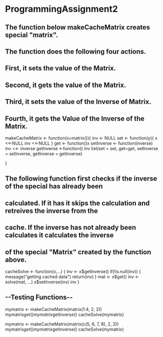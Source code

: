 # ProgrammingAssignment2

## The function below makeCacheMatrix creates special "matrix".
## The function does the following four actions.
## First, it sets the value of the Matrix.
## Second, it gets the value of the Matrix.
## Third, it sets the value of the Inverse of Matrix.
## Fourth, it gets the Value of the Inverse of the Matrix.

makeCacheMatrix <- function(x=matrix()){
	inv <- NULL
	set <- function(y){
		x <<-NULL
		inv <<-NULL
	}
	get <- function()x
	setInverse <- function(inverse) inv <<- inverse
	getInverse <-function() inv
	list(set = set, 
	get=get,
	setInverse = setInverse,
	getInverse = getInverse)

}

## The following function first checks if the inverse of the special has already been
## calculated. If it has it skips the calculation and retreives the inverse from the
## cache. If the inverse has not already been calculates  it calculates the inverse 
## of the special "Matrix" created by the function above.
cacheSolve <- function(x,...) {
	inv <- x$getInverse()
	if(!is.null(inv)) {
		message("getting cached data")
		return(inv)
	}
	mat <- x$get()
	inv <- solve(mat, ...)
	x$setInverse(inv)
	inv
}

## --Testing Functions--
mymatrix <- makeCacheMatrix(matrix(1:4, 2, 2))
mymatrix$get()
mymatrix$getInverse()
cacheSolve(mymatrix)

mymatrix <- makeCacheMatrix(matrix(c(5, 6, 7, 8), 2, 2))
mymatrix$get()
mymatrix$getInverse()
cacheSolve(mymatrix)
